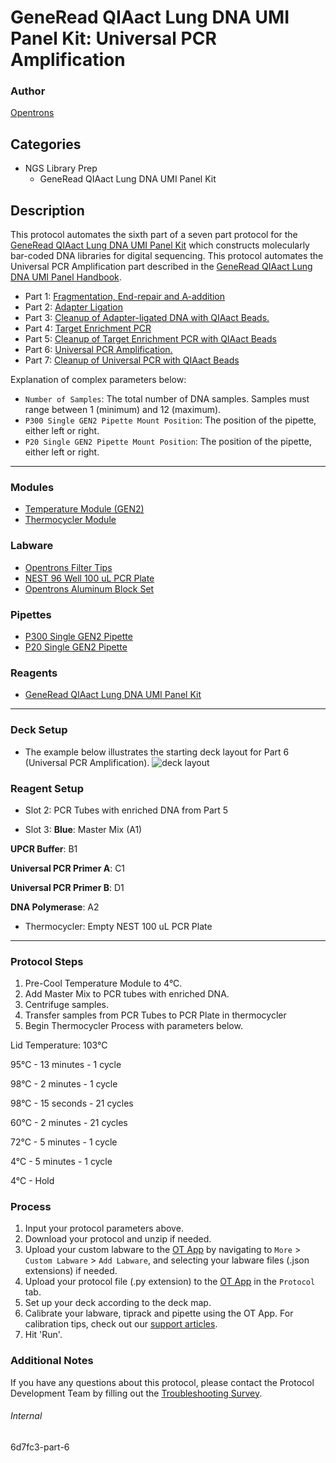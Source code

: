 # GeneRead QIAact Lung DNA UMI Panel Kit: Universal PCR Amplification

### Author

[Opentrons](https://opentrons.com/)

## Categories

- NGS Library Prep
  - GeneRead QIAact Lung DNA UMI Panel Kit

## Description

This protocol automates the sixth part of a seven part protocol for the [GeneRead QIAact Lung DNA UMI Panel Kit](https://www.qiagen.com/us/products/instruments-and-automation/genereader-system/generead-qiaact-lung-panels-ww/) which constructs molecularly bar-coded DNA libraries for digital sequencing. This protocol automates the Universal PCR Amplification part described in the [GeneRead QIAact Lung DNA UMI Panel Handbook](https://www.qiagen.com/us/resources/download.aspx?id=94ab92d2-1918-4388-989b-4cefa8eed203&lang=en).

- Part 1: [Fragmentation, End-repair and A-addition](https://protocols.opentrons.com/protocol/6d7fc3)
- Part 2: [Adapter Ligation](https://protocols.opentrons.com/protocol/6d7fc3-part-2)
- Part 3: [Cleanup of Adapter-ligated DNA with QIAact Beads.](https://protocols.opentrons.com/protocol/6d7fc3-part-3)
- Part 4: [Target Enrichment PCR](https://protocols.opentrons.com/protocol/6d7fc3-part-4)
- Part 5: [Cleanup of Target Enrichment PCR with QIAact Beads](https://protocols.opentrons.com/protocol/6d7fc3-part-5)
- Part 6: [Universal PCR Amplification.](https://protocols.opentrons.com/protocol/6d7fc3-part-6)
- Part 7: [Cleanup of Universal PCR with QIAact Beads](https://protocols.opentrons.com/protocol/6d7fc3-part-7)

Explanation of complex parameters below:

- `Number of Samples`: The total number of DNA samples. Samples must range between 1 (minimum) and 12 (maximum).
- `P300 Single GEN2 Pipette Mount Position`: The position of the pipette, either left or right.
- `P20 Single GEN2 Pipette Mount Position`: The position of the pipette, either left or right.

---

### Modules

- [Temperature Module (GEN2)](https://shop.opentrons.com/collections/hardware-modules/products/tempdeck)
- [Thermocycler Module](https://shop.opentrons.com/collections/hardware-modules/products/thermocycler-module)

### Labware

- [Opentrons Filter Tips](https://shop.opentrons.com/collections/opentrons-tips)
- [NEST 96 Well 100 uL PCR Plate](https://shop.opentrons.com/collections/lab-plates/products/nest-0-1-ml-96-well-pcr-plate-full-skirt)
- [Opentrons Aluminum Block Set](https://shop.opentrons.com/collections/racks-and-adapters/products/aluminum-block-set)

### Pipettes

- [P300 Single GEN2 Pipette](https://shop.opentrons.com/collections/ot-2-robot/products/single-channel-electronic-pipette?variant=5984549109789)
- [P20 Single GEN2 Pipette](https://shop.opentrons.com/collections/ot-2-robot/products/single-channel-electronic-pipette?variant=31059478970462)

### Reagents

- [GeneRead QIAact Lung DNA UMI Panel Kit](https://www.qiagen.com/us/products/instruments-and-automation/genereader-system/generead-qiaact-lung-panels-ww/)

---

### Deck Setup

- The example below illustrates the starting deck layout for Part 6 (Universal PCR Amplification).
  ![deck layout](https://opentrons-protocol-library-website.s3.amazonaws.com/custom-README-images/6d7fc3/6d7fc3-part-6-layout.png)

### Reagent Setup

- Slot 2: PCR Tubes with enriched DNA from Part 5

- Slot 3: **Blue**: Master Mix (A1)

**UPCR Buffer**: B1

**Universal PCR Primer A**: C1

**Universal PCR Primer B**: D1

**DNA Polymerase**: A2

- Thermocycler: Empty NEST 100 uL PCR Plate

---

### Protocol Steps

1. Pre-Cool Temperature Module to 4°C.
2. Add Master Mix to PCR tubes with enriched DNA.
3. Centrifuge samples.
4. Transfer samples from PCR Tubes to PCR Plate in thermocycler
5. Begin Thermocycler Process with parameters below.

Lid Temperature: 103°C

95°C - 13 minutes - 1 cycle

98°C - 2 minutes - 1 cycle

98°C - 15 seconds - 21 cycles

60°C - 2 minutes - 21 cycles

72°C - 5 minutes - 1 cycle

4°C - 5 minutes - 1 cycle

4°C - Hold

### Process

1. Input your protocol parameters above.
2. Download your protocol and unzip if needed.
3. Upload your custom labware to the [OT App](https://opentrons.com/ot-app) by navigating to `More` > `Custom Labware` > `Add Labware`, and selecting your labware files (.json extensions) if needed.
4. Upload your protocol file (.py extension) to the [OT App](https://opentrons.com/ot-app) in the `Protocol` tab.
5. Set up your deck according to the deck map.
6. Calibrate your labware, tiprack and pipette using the OT App. For calibration tips, check out our [support articles](https://support.opentrons.com/en/collections/1559720-guide-for-getting-started-with-the-ot-2).
7. Hit 'Run'.

### Additional Notes

If you have any questions about this protocol, please contact the Protocol Development Team by filling out the [Troubleshooting Survey](https://protocol-troubleshooting.paperform.co/).

###### Internal

6d7fc3-part-6
